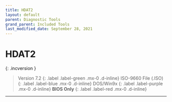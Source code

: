 ```yaml
---
title: HDAT2
layout: default
parent: Diagnostic Tools
grand_parent: Included Tools
last_modified_date: September 28, 2021
---
```


# HDAT2

{: .incversion }
> Version 7.2
> {: .label .label-green .mx-0 .d-inline}
> ISO-9660 File (.ISO)
> {: .label .label-blue .mx-0 .d-inline}
> DOS/Win9x
> {: .label .label-purple .mx-0 .d-inline}
> **BIOS Only**
> {: .label .label-red .mx-0 .d-inline}

---

